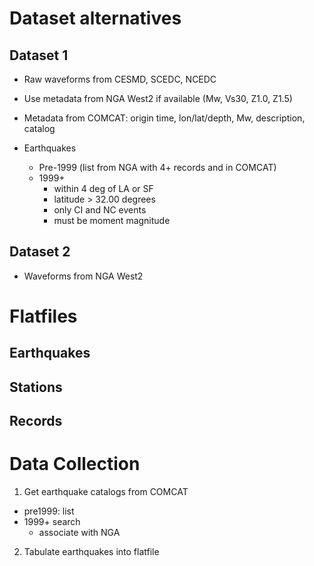 # Dataset alternatives

## Dataset 1

* Raw waveforms from CESMD, SCEDC, NCEDC
* Use metadata from NGA West2 if available (Mw, Vs30, Z1.0, Z1.5)
* Metadata from COMCAT: origin time, lon/lat/depth, Mw, description, catalog

* Earthquakes
  * Pre-1999 (list from NGA with 4+ records and in COMCAT)
  * 1999+
    * within 4 deg of LA or SF
    * latitude > 32.00 degrees
    * only CI and NC events
    * must be moment magnitude

## Dataset 2

* Waveforms from NGA West2

# Flatfiles

## Earthquakes

## Stations

## Records

# Data Collection

1. Get earthquake catalogs from COMCAT

  * pre1999: list
  * 1999+ search
    * associate with NGA

2. Tabulate earthquakes into flatfile
